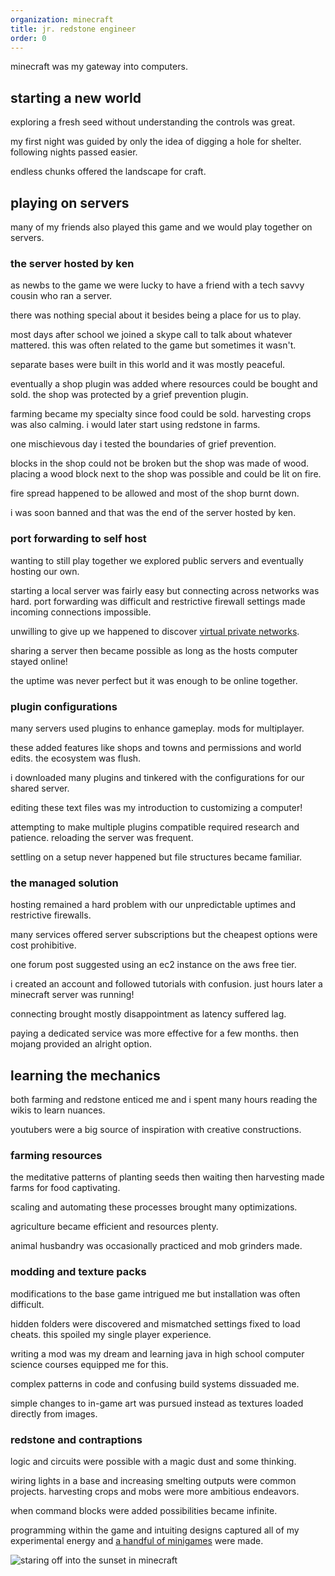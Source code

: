 ```yaml
---
organization: minecraft
title: jr. redstone engineer
order: 0
---
```


minecraft was my gateway into computers.

## starting a new world

exploring a fresh seed without understanding the controls was great.

my first night was guided by only the idea of digging a hole for shelter.
following nights passed easier.

endless chunks offered the landscape for craft.

## playing on servers

many of my friends also played this game and we would play together on servers.

### the server hosted by ken

as newbs to the game we were lucky to have a friend with a tech savvy cousin who
ran a server.

there was nothing special about it besides being a place for us to play.

most days after school we joined a skype call to talk about whatever mattered.
this was often related to the game but sometimes it wasn't.

separate bases were built in this world and it was mostly peaceful.

eventually a shop plugin was added where resources could be bought and sold. the
shop was protected by a grief prevention plugin.

farming became my specialty since food could be sold. harvesting crops was also
calming. i would later start using redstone in farms.

one mischievous day i tested the boundaries of grief prevention.

blocks in the shop could not be broken but the shop was made of wood. placing a
wood block next to the shop was possible and could be lit on fire.

fire spread happened to be allowed and most of the shop burnt down.

i was soon banned and that was the end of the server hosted by ken.

### port forwarding to self host

wanting to still play together we explored public servers and eventually hosting
our own.

starting a local server was fairly easy but connecting across networks was hard.
port forwarding was difficult and restrictive firewall settings made incoming
connections impossible.

unwilling to give up we happened to discover
[virtual private networks][hamachi].

sharing a server then became possible as long as the hosts computer stayed
online!

the uptime was never perfect but it was enough to be online together.

### plugin configurations

many servers used plugins to enhance gameplay. mods for multiplayer.

these added features like shops and towns and permissions and world edits.
the ecosystem was flush.

i downloaded many plugins and tinkered with the configurations for our shared
server.

editing these text files was my introduction to customizing a computer!

attempting to make multiple plugins compatible required research and patience.
reloading the server was frequent.

settling on a setup never happened but file structures became familiar.

### the managed solution

hosting remained a hard problem with our unpredictable uptimes and restrictive
firewalls.

many services offered server subscriptions but the cheapest options were cost
prohibitive.

one forum post suggested using an ec2 instance on the aws free tier.

i created an account and followed tutorials with confusion. just hours later a
minecraft server was running!

connecting brought mostly disappointment as latency suffered lag.

paying a dedicated service was more effective for a few months. then mojang
provided an alright option.

## learning the mechanics

both farming and redstone enticed me and i spent many hours reading the wikis to
learn nuances.

youtubers were a big source of inspiration with creative constructions.

### farming resources

the meditative patterns of planting seeds then waiting then harvesting made
farms for food captivating.

scaling and automating these processes brought many optimizations.

agriculture became efficient and resources plenty.

animal husbandry was occasionally practiced and mob grinders made.

### modding and texture packs

modifications to the base game intrigued me but installation was often
difficult.

hidden folders were discovered and mismatched settings fixed to load cheats.
this spoiled my single player experience.

writing a mod was my dream and learning java in high school computer science
courses equipped me for this.

complex patterns in code and confusing build systems dissuaded me.

simple changes to in-game art was pursued instead as textures loaded directly
from images.

### redstone and contraptions

logic and circuits were possible with a magic dust and some thinking.

wiring lights in a base and increasing smelting outputs were common projects.
harvesting crops and mobs were more ambitious endeavors.

when command blocks were added possibilities became infinite.

programming within the game and intuiting designs captured all of my experimental
energy and [a handful of minigames][connect4] were made.

![staring off into the sunset in minecraft](/code/minecraft/sunset.png "another day ends")

<!-- a collection of links -->
[connect4]: https://www.planetminecraft.com/project/connect-4-1823763/
[hamachi]: https://vpn.net
